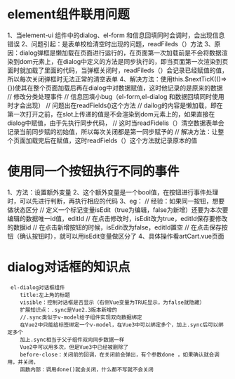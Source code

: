# element组件联用问题
1、当element-ui 组件中的dialog、el-form 和信息回填同时会调时，会出现信息错误
2、问题引起：是表单校检清空时出现的问题，readFileds（）方法
3、原因：dialog弹框是懒加载在页面进行运行的，在页面第一次加载前是不会将数据渲染到dom元素上，在dialog中定义的方法是同步执行的，即当页面第一次渲染到页面时就加载了里面的代码，当弹框关闭时，readFileds（）会记录已经赋值的值，所以每次关闭弹框时无法正常的清空表单
4、解决方法：使用this.$nextTicK(()=>{})使其在整个页面加载后再在dialog中对数据赋值，这时他记录的是原来的数据
 // 修改分类处理事件
    // 信息回填小bug（el-form,el-dialog 和数据回填同时使用时才会出现）
    // 问题出在readFields()这个方法
    // dailog的内容是懒加载，即在第一次打开之前，在slot上传递的值是不会渲染到dom元素上的，如果直接在dialog中赋值，由于先执行同步代码，
    // 这时当readFidelis（）清空数据表单会记录当前同步赋的初始值，所以每次关闭都是第一同步赋予的
    // 解决方法：让整个页面加载完后在赋值，这时readFields（）这个方法就记录原本的值

# 使用同一个按钮执行不同的事件
1、方法：设置额外变量
2、这个额外变量是一个bool值，在按钮进行事件处理时，可以先进行判断，再执行相应的代码
3、eg： // 经验：如果同一按钮，想要做状态区分
        // 定义一个标记变量isEdit（true为编辑，false为新增）还要为本次要编辑的数据唯一id值，editId
        // 在点击修改时，isEdit改为true，editId保存要修改的数据id
        // 在点击新增按钮的时候，isEdit改为false，editId置空
        // 在点击保存按钮（确认按钮时），就可以用isEdit变量做区分了
4、具体操作看artCart.vue页面

# dialog对话框的知识点
     el-dialog对话框组件
        title:左上角的标题
        visible：控制对话框是否显示（右侧Vue变量为TRUE显示，为false就隐藏）
        扩展知识点：.sync是Vue2.3版本新增的
        //.sync类似于v-model给子组件实现双向数据绑定
        在Vue2中只能给标签绑定一个v-model，在Vue3中可以绑定多个，加上.sync后可以绑定多个
        加上.sync相当于父子组件双向同步数据一样
        Vue2中可以用多次，但是Vue3中已经被删除了
        before-close：关闭前的回调，在关闭前会弹出，有个参数done ，如果确认就会调用，并关闭，
        函数内部：调用done()就会关闭，什么都不写就不会关闭
